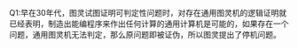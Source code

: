 Q1:早在30年代，图灵试图证明可判定性问题时，对存在通用图灵机的逻辑证明就已经表明，制造出能编程序来作出任何计算的通用计算机是可能的，如果存在一个问题，通用图灵机无法判定，那么原问题即被证伪，所以图灵提出了停机问题。

